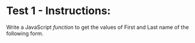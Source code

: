 # Test 1 - Instructions:

Write a JavaScript *function* to get the values of First and Last name of the following form.
